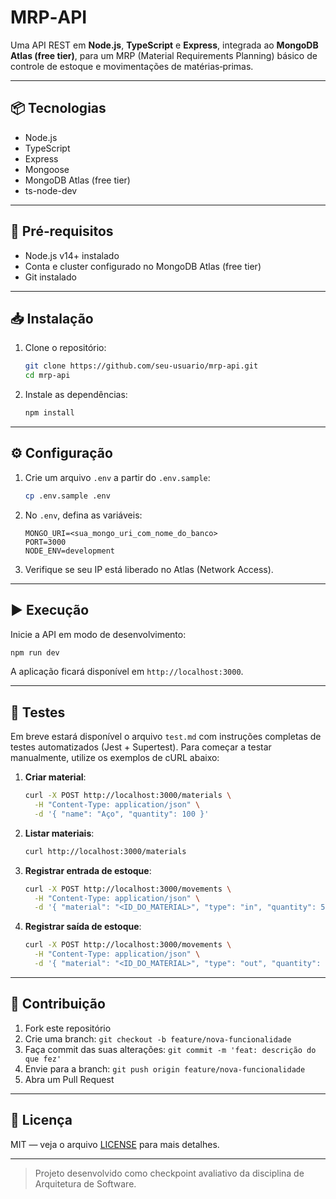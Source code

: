 # MRP‑API

Uma API REST em **Node.js**, **TypeScript** e **Express**, integrada ao **MongoDB Atlas (free tier)**, para um MRP (Material Requirements Planning) básico de controle de estoque e movimentações de matérias‑primas.

---

## 📦 Tecnologias

- Node.js
- TypeScript
- Express
- Mongoose
- MongoDB Atlas (free tier)
- ts-node-dev

---

## 🚀 Pré‑requisitos

- Node.js v14+ instalado
- Conta e cluster configurado no MongoDB Atlas (free tier)
- Git instalado

---

## 📥 Instalação

1. Clone o repositório:
   ```bash
   git clone https://github.com/seu-usuario/mrp-api.git
   cd mrp-api
   ```
2. Instale as dependências:
   ```bash
   npm install
   ```

---

## ⚙️ Configuração

1. Crie um arquivo `.env` a partir do `.env.sample`:
   ```bash
   cp .env.sample .env
   ```
2. No `.env`, defina as variáveis:
   ```dotenv
   MONGO_URI=<sua_mongo_uri_com_nome_do_banco>
   PORT=3000
   NODE_ENV=development
   ```
3. Verifique se seu IP está liberado no Atlas (Network Access).

---

## ▶️ Execução

Inicie a API em modo de desenvolvimento:
```bash
npm run dev
```
A aplicação ficará disponível em `http://localhost:3000`.

---

## 🧪 Testes

Em breve estará disponível o arquivo `test.md` com instruções completas de testes automatizados (Jest + Supertest). Para começar a testar manualmente, utilize os exemplos de cURL abaixo:

1. **Criar material**:
   ```bash
   curl -X POST http://localhost:3000/materials \
     -H "Content-Type: application/json" \
     -d '{ "name": "Aço", "quantity": 100 }'
   ```

2. **Listar materiais**:
   ```bash
   curl http://localhost:3000/materials
   ```

3. **Registrar entrada de estoque**:
   ```bash
   curl -X POST http://localhost:3000/movements \
     -H "Content-Type: application/json" \
     -d '{ "material": "<ID_DO_MATERIAL>", "type": "in", "quantity": 50 }'
   ```

4. **Registrar saída de estoque**:
   ```bash
   curl -X POST http://localhost:3000/movements \
     -H "Content-Type: application/json" \
     -d '{ "material": "<ID_DO_MATERIAL>", "type": "out", "quantity": 20 }'
   ```

---

## 🤝 Contribuição

1. Fork este repositório  
2. Crie uma branch: `git checkout -b feature/nova-funcionalidade`  
3. Faça commit das suas alterações: `git commit -m 'feat: descrição do que fez'`  
4. Envie para a branch: `git push origin feature/nova-funcionalidade`  
5. Abra um Pull Request  

---

## 📄 Licença

MIT — veja o arquivo [LICENSE](./LICENSE) para mais detalhes.

---

> Projeto desenvolvido como checkpoint avaliativo da disciplina de Arquitetura de Software.